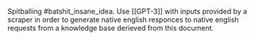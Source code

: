 Spitballing #batshit_insane_idea. Use [[GPT-3]] with inputs provided by a scraper in order to generate native english responces to native english requests from a knowledge base derieved from this document.